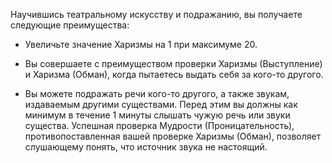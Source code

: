 Научившись театральному искусству и подражанию, вы получаете следующие преимущества:

- Увеличьте значение Харизмы на 1 при максимуме 20.

- Вы совершаете с преимуществом проверки Харизмы (Выступление) и Харизма (Обман), когда пытаетесь выдать себя за кого-то другого.

- Вы можете подражать речи кого-то другого, а также звукам, издаваемым другими существами. Перед этим вы должны как минимум в течение 1 минуты слышать чужую речь или звуки существа. Успешная проверка Мудрости (Проницательность), противопоставленная вашей проверке Харизмы (Обман), позволяет слушающему понять, что источник звука не настоящий.